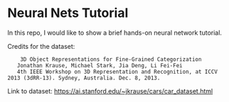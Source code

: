 # Neural Nets Tutorial

In this repo, I would like to show a brief hands-on neural network tutorial.

Credits for the dataset:

        3D Object Representations for Fine-Grained Categorization
       Jonathan Krause, Michael Stark, Jia Deng, Li Fei-Fei
       4th IEEE Workshop on 3D Representation and Recognition, at ICCV 2013 (3dRR-13). Sydney, Australia. Dec. 8, 2013.

Link to dataset: https://ai.stanford.edu/~jkrause/cars/car_dataset.html